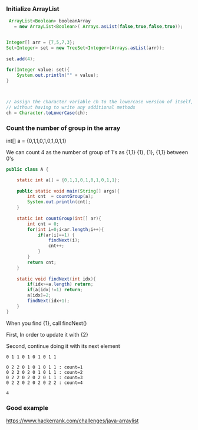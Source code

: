 
### Initialize ArrayList
```java
 ArrayList<Boolean> booleanArray
   = new ArrayList<Boolean>( Arrays.asList(false,true,false,true));


Integer[] arr = {7,5,7,3};
Set<Integer> set = new TreeSet<Integer>(Arrays.asList(arr));
		
set.add(4);
		
for(Integer value: set){
	System.out.println("" + value);
}



// assign the character variable ch to the lowercase version of itself, 
// without having to write any additional methods
ch = Character.toLowerCase(ch);
```

### Count the number of group in the array

int[] a = {0,1,1,0,1,0,1,0,1,1}

We can count 4 as the number of group of 1's as {1,1} {1}, {1}, {1,1} between 0's

```java
public class A {

	static int a[] = {0,1,1,0,1,0,1,0,1,1};
	
	public static void main(String[] args){
		int cnt  = countGroup(a);
		System.out.println(cnt);
	}
	
	static int countGroup(int[] ar){
		int cnt = 0;
		for(int i=0;i<ar.length;i++){
			if(ar[i]==1) {
				findNext(i);
				cnt++;
			}
		}
		return cnt;
	}
	
	static void findNext(int idx){
		if(idx>=a.length) return;
		if(a[idx]!=1) return;
		a[idx]=2;
		findNext(idx+1);
	}
}
```

When you find {1}, call findNext() 

First, In order to update it with {2} 

Second, continue doing it with its next element

```
0 1 1 0 1 0 1 0 1 1 

0 2 2 0 1 0 1 0 1 1 : count=1
0 2 2 0 2 0 1 0 1 1 : count=2
0 2 2 0 2 0 2 0 1 1 : count=3
0 2 2 0 2 0 2 0 2 2 : count=4

4
```


### Good example

https://www.hackerrank.com/challenges/java-arraylist
